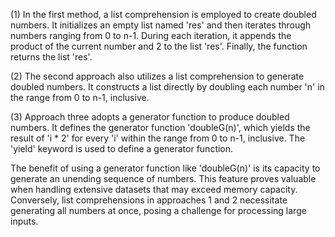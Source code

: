 (1) In the first method, a list comprehension is employed to create doubled numbers. It initializes an empty list named 'res' and then iterates through numbers ranging from 0 to n-1. During each iteration, it appends the product of the current number and 2 to the list 'res'. Finally, the function returns the list 'res'.

(2) The second approach also utilizes a list comprehension to generate doubled numbers. It constructs a list directly by doubling each number 'n' in the range from 0 to n-1, inclusive.

(3) Approach three adopts a generator function to produce doubled numbers. It defines the generator function 'doubleG(n)', which yields the result of 'i * 2' for every 'i' within the range from 0 to n-1, inclusive. The 'yield' keyword is used to define a generator function.

The benefit of using a generator function like 'doubleG(n)' is its capacity to generate an unending sequence of numbers. This feature proves valuable when handling extensive datasets that may exceed memory capacity. Conversely, list comprehensions in approaches 1 and 2 necessitate generating all numbers at once, posing a challenge for processing large inputs.
